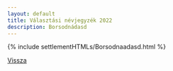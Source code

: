 ```yaml
---
layout: default
title: Választási névjegyzék 2022
description: Borsodnádasd
---
```


{% include settlementHTMLs/Borsodnaadasd.html %}

[Vissza](../)